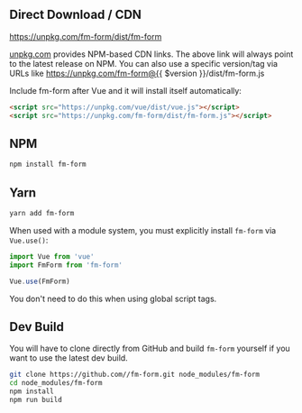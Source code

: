 ## Direct Download / CDN

https://unpkg.com/fm-form/dist/fm-form

[unpkg.com](https://unpkg.com) provides NPM-based CDN links. The above link will always point to the latest release on NPM. You can also use a specific version/tag via URLs like https://unpkg.com/fm-form@{{ $version }}/dist/fm-form.js

Include fm-form after Vue and it will install itself automatically:

```html
<script src="https://unpkg.com/vue/dist/vue.js"></script>
<script src="https://unpkg.com/fm-form/dist/fm-form.js"></script>
```

## NPM

```sh
npm install fm-form
```

## Yarn

```sh
yarn add fm-form
```

When used with a module system, you must explicitly install `fm-form` via `Vue.use()`:

```javascript
import Vue from 'vue'
import FmForm from 'fm-form'

Vue.use(FmForm)
```

You don't need to do this when using global script tags.

## Dev Build

You will have to clone directly from GitHub and build `fm-form` yourself if
you want to use the latest dev build.

```sh
git clone https://github.com//fm-form.git node_modules/fm-form
cd node_modules/fm-form
npm install
npm run build
```
